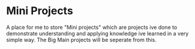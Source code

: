 # Mini Projects
A place for me to store "Mini projects" which are projects ive done to demonstrate understanding and applying knowledge ive learned in a very simple way. The Big Main projects will be seperate from this.
